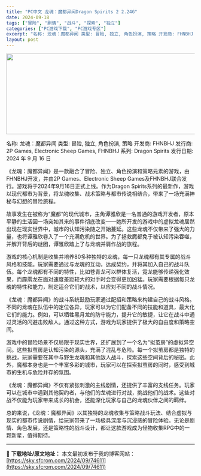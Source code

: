 ```yaml
---
title: "PC中文 龙魂：魔都异闻Dragon Spirits 2 2.24G"
date: 2024-09-18
tags: ["冒险", "剧情", "战斗", "探索", "独立"]
categories: ["PC游戏下载", "PC游戏专区"]
excerpt: "名称: 龙魂：魔都异闻 类型: 冒险, 独立, 角色扮演, 策略 开发商: FHNBHJ 发行商: 2P Games, Electronic Sheep Games, FHNBHJ 系列: Dragon Spirits 发行日期: 2024 年 9 月 16 日 《龙魂：魔都异闻》是一款融合了冒险、&hellip;"
layout: post
---
```


<img class="aligncenter size-full wp-image-74612" src="https://sky.sfcrom.com/wp-content/uploads/2024/09/2024091813461538.webp" alt="" width="660" height="215" />

名称: 龙魂：魔都异闻
类型: 冒险, 独立, 角色扮演, 策略
开发商: FHNBHJ
发行商: 2P Games, Electronic Sheep Games, FHNBHJ
系列: Dragon Spirits
发行日期: 2024 年 9 月 16 日

《龙魂：魔都异闻》是一款融合了冒险、独立、角色扮演和策略元素的游戏，由FHNBHJ开发，并由2P Games、Electronic Sheep Games及FHNBHJ联合发行。游戏将于2024年9月16日正式上线。作为Dragon Spirits系列的最新作，游戏以现代都市为背景，将龙魂收集、战术策略与都市传说相结合，带来了一场充满神秘与幻想的冒险旅程。

故事发生在被称为“魔都”的现代城市，主角谭雅欣是一名普通的游戏开发者，原本平静的生活因一场突如其来的事件彻底改变——她所开发的游戏中的虚拟龙魂居然出现在现实世界中，城市的认知污染随之开始蔓延。这些龙魂不仅带来了强大的力量，也将谭雅欣卷入了一个充满危机的世界。为了拯救魔都免于被认知污染吞噬，并解开背后的谜团，谭雅欣踏上了与龙魂并肩作战的旅程。

游戏的核心机制是收集并培养80多种独特的龙魂，每一只龙魂都有其专属的战斗风格和技能。玩家需要通过与龙魂的互动，达成契约，并将其加入自己的战斗队伍。每个龙魂都有不同的特性，比如苍青龙可以群体复活，霓龙能够传递强化效果，而霹雳龙在面对速度差距较大的对手时会变得更加凶猛。玩家需要根据每只龙魂的特性和能力，制定适合它们的战术，以应对不同的战斗情况。

《龙魂：魔都异闻》的战斗系统鼓励玩家通过配招和策略来构建自己的战斗风格。不同的龙魂在队伍中的定位各异，玩家可以为它们配备不同的技能和道具，最大化它们的能力。例如，可以牺牲黑月龙的防守能力，提升它的敏捷，让它在战斗中通过灵活的闪避击败敌人。通过这种方式，游戏为玩家提供了极大的自由度和策略空间。

游戏中的冒险场景不仅局限于现实世界，还扩展到了一个名为“拟茧房”的虚拟异空间。这些拟茧房是认知污染的源头，充满了混乱与危险。每一个拟茧房都是独特的挑战，玩家需要在其中与野生龙魂和其他敌人战斗，探索这些空间背后的秘密。此外，魔都本身也是一个丰富多彩的城市，玩家可以在探索拟茧房的同时，感受到城市的生机与危险并存的氛围。

《龙魂：魔都异闻》不仅有紧张刺激的主线剧情，还提供了丰富的支线任务。玩家可以在城市中遇到其他契约者，与他们的龙魂进行对战，挑战他们的战术。这些对战不仅能为玩家带来成长的机会，还能深化玩家与自己的龙魂伙伴之间的羁绊。

总的来说，《龙魂：魔都异闻》以其独特的龙魂收集与策略战斗玩法、结合虚拟与现实的都市传说剧情，给玩家带来了一场极具深度与沉浸感的冒险体验。无论是剧情、角色发展，还是策略性的战斗设计，都让这款游戏成为怪物收集RPG中的一颗新星，值得期待。

---
📖 **下载地址/原文地址：** 本文最初发布于我的博客网站：[https://sky.sfcrom.com/2024/09/74611](https://sky.sfcrom.com/2024/09/74611)
